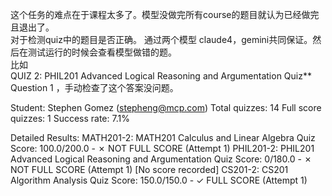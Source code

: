 这个任务的难点在于课程太多了。模型没做完所有course的题目就认为已经做完且退出了。  
对于检测quiz中的题目是否正确。 通过两个模型 claude4，gemini共同保证。然后在测试运行的时候会查看模型做错的题。  
比如  
QUIZ 2: PHIL201 Advanced Logical Reasoning and Argumentation Quiz**  
Question 1 ，手动检查了这个答案没问题。


Student: Stephen Gomez (stepheng@mcp.com)
Total quizzes: 14
Full score quizzes: 1
Success rate: 7.1%

Detailed Results:
  MATH201-2: MATH201 Calculus and Linear Algebra Quiz
    Score: 100.0/200.0 - ✗ NOT FULL SCORE (Attempt 1)
  PHIL201-2: PHIL201 Advanced Logical Reasoning and Argumentation Quiz
    Score: 0/180.0 - ✗ NOT FULL SCORE (Attempt 1) [No score recorded]
  CS201-2: CS201 Algorithm Analysis Quiz
    Score: 150.0/150.0 - ✓ FULL SCORE (Attempt 1)
